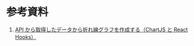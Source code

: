 # 参考資料

1. [API から取得したデータから折れ線グラフを作成する（ChartJS と React Hooks）](https://anzunba.com/2020/07/23/chartjs/)
